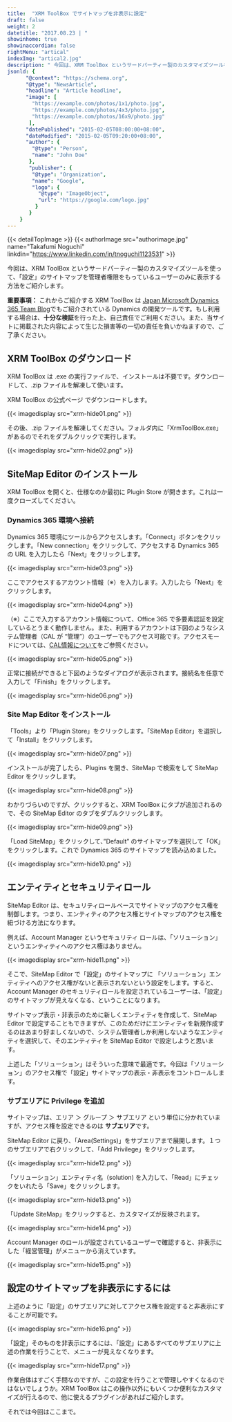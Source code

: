 ```yaml
---
title:  "XRM ToolBox でサイトマップを非表示に設定"
draft: false
weight: 2
datetitle: "2017.08.23 | "
showinhome: true
showinaccordian: false
rightMenu: "artical"
indexImg: "artical2.jpg"
description: " 今回は、XRM ToolBox というサードパーティー製のカスタマイズツールを使って、「設定」のサイトマップを管理者権限をもっているユーザーのみに表示する方法をご紹介します。"
jsonld: {
      "@context": "https://schema.org",
      "@type": "NewsArticle",
      "headline": "Article headline",
      "image": [
        "https://example.com/photos/1x1/photo.jpg",
        "https://example.com/photos/4x3/photo.jpg",
        "https://example.com/photos/16x9/photo.jpg"
       ],
      "datePublished": "2015-02-05T08:00:00+08:00",
      "dateModified": "2015-02-05T09:20:00+08:00",
      "author": {
        "@type": "Person",
        "name": "John Doe"
       },
       "publisher": {
        "@type": "Organization",
        "name": "Google",
        "logo": {
          "@type": "ImageObject",
          "url": "https://google.com/logo.jpg"
         }
       }
    }
---
```

{{< detailTopImage >}}
{{< authorImage src="authorimage.jpg" name="Takafumi Noguchi" linkdin="https://www.linkedin.com/in/tnoguchi1123531" >}}
<!-- Intro  -->
 今回は、XRM ToolBox というサードパーティー製のカスタマイズツールを使って、「設定」のサイトマップを管理者権限をもっているユーザーのみに表示する方法をご紹介します。

**重要事項：** これからご紹介する XRM ToolBox は [ Japan Microsoft Dynamics 365 Team Blog](https://blogs.msdn.microsoft.com/crmjapan/2014/05/19/dynamics-crm-20112013/)でもご紹介されている Dynamics の開発ツールです。もし利用する場合は、**十分な検証**を行った上、自己責任でご利用ください。また、当サイトに掲載された内容によって生じた損害等の一切の責任を負いかねますので、ご了承ください。


## XRM ToolBox のダウンロード
XRM ToolBox は .exe の実行ファイルで、インストールは不要です。ダウンロードして、.zip ファイルを解凍して使います。    

XRM ToolBox の公式ページ でダウンロードします。

<!-- Image= xrm-hide01.png -->
{{< imagedisplay src="xrm-hide01.png" >}}


その後、.zip ファイルを解凍してください。フォルダ内に「XrmToolBox.exe」があるのでそれをダブルクリックで実行します。
<!-- Image= xrm-hide02.png -->
{{< imagedisplay src="xrm-hide02.png" >}}


## SiteMap Editor のインストール
XRM ToolBox を開くと、仕様なのか最初に Plugin Store が開きます。これは一度クローズしてください。

### Dynamics 365 環境へ接続
Dynamics 365 環境にツールからアクセスします。「Connect」ボタンをクリックします。「New connection」をクリックして、アクセスする Dynamics 365 の URL を入力したら「Next」をクリックします。
<!-- Image= xrm-hide03.png -->
{{< imagedisplay src="xrm-hide03.png" >}}


ここでアクセスするアカウント情報（※）を入力します。入力したら「Next」をクリックします。
<!-- Image= xrm-hide04.png -->
{{< imagedisplay src="xrm-hide04.png" >}}


（※）ここで入力するアカウント情報について、Office 365 で多要素認証を設定しているとうまく動作しません。また、利用するアカウントは下図のようなシステム管理者（CAL が “管理”）のユーザーでもアクセス可能です。アクセスモードについては、[CAL情報について](https://www.andaze.com/ja/dynamics365/configure-initial-settings-for-dynamics-365/adding-user/#CAL)をご参照ください。
<!-- Image= xrm-hide05.png -->
{{< imagedisplay src="xrm-hide05.png" >}}

正常に接続ができると下図のようなダイアログが表示されます。接続名を任意で入力して「Finish」をクリックします。
<!-- Image= xrm-hide06.png -->
{{< imagedisplay src="xrm-hide06.png" >}}


### Site Map Editor をインストール
「Tools」より「Plugin Store」をクリックします。「SiteMap Editor」を選択して「Install」をクリックします。
<!-- Image= xrm-hide07.png -->
{{< imagedisplay src="xrm-hide07.png" >}}


インストールが完了したら、Plugins を開き、SiteMap で検索をして SiteMap Editor をクリックします。
<!-- Image= xrm-hide08.png -->
{{< imagedisplay src="xrm-hide08.png" >}}


わかりづらいのですが、クリックすると、XRM ToolBox にタブが追加されるので、その SiteMap Editor のタブをダブルクリックします。
<!-- Image= xrm-hide09.png -->
{{< imagedisplay src="xrm-hide09.png" >}}


「Load SiteMap」をクリックして、”Default” のサイトマップを選択して「OK」をクリックします。これで Dynamics 365 のサイトマップを読み込めました。
<!-- Image= xrm-hide10.png -->
{{< imagedisplay src="xrm-hide10.png" >}}


## エンティティとセキュリティロール
SiteMap Editor は、セキュリティロールベースでサイトマップのアクセス権を制御します。つまり、エンティティのアクセス権とサイトマップのアクセス権を紐づける方法になります。

例えば、Account Manager というセキュリティ ロールは、「ソリューション」というエンティティへのアクセス権はありません。
<!-- Image= xrm-hide11.png -->
{{< imagedisplay src="xrm-hide11.png" >}}


そこで、SiteMap Editor で「設定」のサイトマップに 「ソリューション」エンティティへのアクセス権がないと表示されないという設定をします。すると、Account Manager  のセキュリティロールを設定されているユーザーは、「設定」のサイトマップが見えなくなる、ということになります。

サイトマップ表示・非表示のために新しくエンティティを作成して、SiteMap Editor で設定することもできますが、このためだけにエンティティを新規作成するのはあまり好ましくないので、システム管理者しか利用しないようなエンティティを選択して、そのエンティティを SiteMap Editor で設定しようと思います。

上述した「ソリューション」はそういった意味で最適です。今回は「ソリューション」のアクセス権で「設定」サイトマップの表示・非表示をコントロールします。
### サブエリアに Privilege を追加

サイトマップは、エリア ＞ グループ ＞ サブエリア という単位に分かれていますが、アクセス権を設定できるのは **サブエリア**です。

SiteMap Editor に戻り、「Area(Settings)」をサブエリアまで展開します。１つのサブエリアで右クリックして、「Add Privilege」をクリックします。
<!-- Image= xrm-hide12.png -->
{{< imagedisplay src="xrm-hide12.png" >}}


「ソリューション」エンティティ名（solution) を入力して、「Read」にチェックをいれたら「Save」をクリックします。
<!-- Image= xrm-hide13.png -->
{{< imagedisplay src="xrm-hide13.png" >}}

「Update SiteMap」をクリックすると、カスタマイズが反映されます。
<!-- Image= xrm-hide14.png -->
{{< imagedisplay src="xrm-hide14.png" >}}


Account Manager のロールが設定されているユーザーで確認すると、非表示にした「経営管理」がメニューから消えています。
<!-- Image= xrm-hide15.png -->
{{< imagedisplay src="xrm-hide15.png" >}}


## 設定のサイトマップを非表示にするには
上述のように「設定」のサブエリアに対してアクセス権を設定すると非表示にすることが可能です。
<!-- Image- xrm-hide16.png -->
{{< imagedisplay src="xrm-hide16.png" >}}


「設定」そのものを非表示にするには、「設定」にあるすべてのサブエリアに上述の作業を行うことで、メニューが見えなくなります。

<!-- Image= xrm-hide17.png -->
{{< imagedisplay src="xrm-hide17.png" >}}


作業自体はすごく手間なのですが、この設定を行うことで管理しやすくなるのではないでしょうか。XRM ToolBox はこの操作以外にもいくつか便利なカスタマイズが行えるので、他に使えるプラグインがあればご紹介します。

それでは今回はここまで。     
&nbsp;